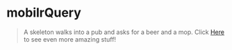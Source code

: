# mobilrQuery
> A skeleton walks into a pub and asks for a beer and a mop.
Click [Here](https://marina-ramirez.github.io/mobilrQuery/) to see even more amazing stuff!
